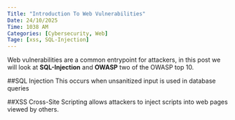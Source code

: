 ```yaml
---
Title: "Introduction To Web Vulnerabilities"
Date: 24/10/2025
Time: 1038 AM
Categories: [Cybersecurity, Web]
Tage: [xss, SQL-Injection]
---
```


Web vulnerabilities are a common entrypoint for attackers, in this post we will look at **SQL-Injection** and **OWASP** two of the OWASP top 10.

##SQL Injection
This occurs when unsanitized input is used in database queries

##XSS
Cross-Site Scripting allows attackers to inject scripts into web pages viewed by others.

